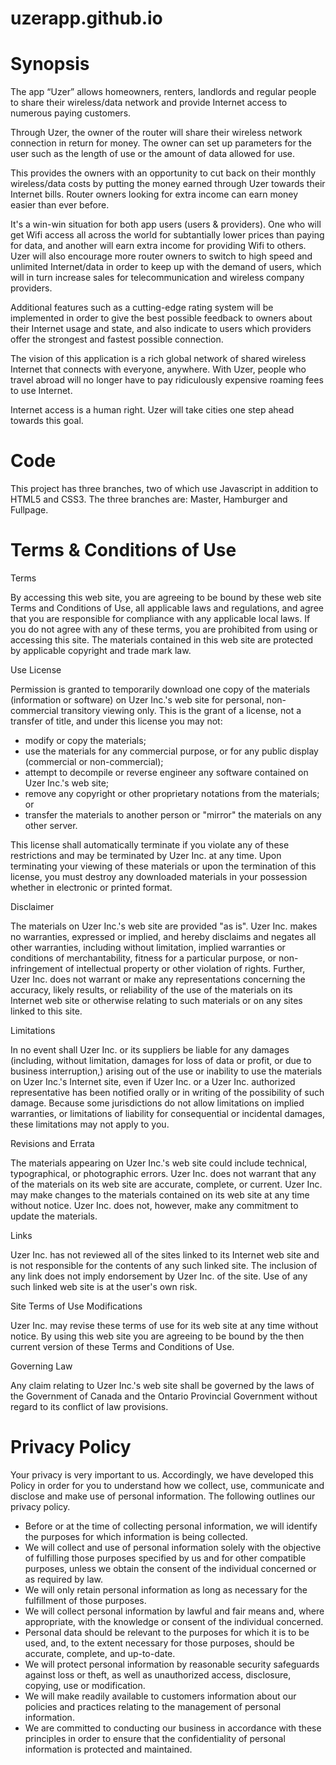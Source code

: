 # uzerapp.github.io

# Synopsis

The app “Uzer” allows homeowners, renters, landlords and regular people to share their wireless/data network and provide Internet access to numerous paying customers. 

Through Uzer, the owner of the router will share their wireless network connection in return for money. The owner can set up parameters for the user such as the length of use or the amount of data allowed for use. 

This provides the owners with an opportunity to cut back on their monthly wireless/data costs by putting the money earned through Uzer towards their Internet bills. Router owners looking for extra income can earn money easier than ever before.

It's a win-win situation for both app users (users & providers). One who will get Wifi access all across the world for subtantially lower prices than paying for data, and another will earn extra income for providing Wifi to others. Uzer will also encourage more router owners to switch to high speed and unlimited Internet/data in order to keep up with the demand of users, which will in turn increase sales for telecommunication and wireless company providers. 

Additional features such as a cutting-edge rating system will be implemented in order to give the best possible feedback to owners about their Internet usage and state, and also indicate to users which providers offer the strongest and fastest possible connection. 

The vision of this application is a rich global network of shared wireless Internet that connects with everyone, anywhere. With Uzer, people who travel abroad will no longer have to pay ridiculously expensive roaming fees to use Internet. 

Internet access is a human right. Uzer will take cities one step ahead towards this goal. 

# Code

This project has three branches, two of which use Javascript in addition to HTML5 and CSS3. The three branches are: Master, Hamburger and Fullpage. 

# Terms & Conditions of Use

Terms

By accessing this web site, you are agreeing to be bound by these web site Terms and Conditions of Use, all applicable laws and regulations, and agree that you are responsible for compliance with any applicable local laws. If you do not agree with any of these terms, you are prohibited from using or accessing this site. The materials contained in this web site are protected by applicable copyright and trade mark law.

Use License

Permission is granted to temporarily download one copy of the materials (information or software) on Uzer Inc.'s web site for personal, non-commercial transitory viewing only. This is the grant of a license, not a transfer of title, and under this license you may not: 
- modify or copy the materials;
- use the materials for any commercial purpose, or for any public display (commercial or non-commercial);
- attempt to decompile or reverse engineer any software contained on Uzer Inc.'s web site;
- remove any copyright or other proprietary notations from the materials; or
- transfer the materials to another person or "mirror" the materials on any other server.

This license shall automatically terminate if you violate any of these restrictions and may be terminated by Uzer Inc. at any time. Upon terminating your viewing of these materials or upon the termination of this license, you must destroy any downloaded materials in your possession whether in electronic or printed format.

Disclaimer

The materials on Uzer Inc.'s web site are provided "as is". Uzer Inc. makes no warranties, expressed or implied, and hereby disclaims and negates all other warranties, including without limitation, implied warranties or conditions of merchantability, fitness for a particular purpose, or non-infringement of intellectual property or other violation of rights. Further, Uzer Inc. does not warrant or make any representations concerning the accuracy, likely results, or reliability of the use of the materials on its Internet web site or otherwise relating to such materials or on any sites linked to this site.

Limitations

In no event shall Uzer Inc. or its suppliers be liable for any damages (including, without limitation, damages for loss of data or profit, or due to business interruption,) arising out of the use or inability to use the materials on Uzer Inc.'s Internet site, even if Uzer Inc. or a Uzer Inc. authorized representative has been notified orally or in writing of the possibility of such damage. Because some jurisdictions do not allow limitations on implied warranties, or limitations of liability for consequential or incidental damages, these limitations may not apply to you.

Revisions and Errata

The materials appearing on Uzer Inc.'s web site could include technical, typographical, or photographic errors. Uzer Inc. does not warrant that any of the materials on its web site are accurate, complete, or current. Uzer Inc. may make changes to the materials contained on its web site at any time without notice. Uzer Inc. does not, however, make any commitment to update the materials.

Links

Uzer Inc. has not reviewed all of the sites linked to its Internet web site and is not responsible for the contents of any such linked site. The inclusion of any link does not imply endorsement by Uzer Inc. of the site. Use of any such linked web site is at the user's own risk.

Site Terms of Use Modifications

Uzer Inc. may revise these terms of use for its web site at any time without notice. By using this web site you are agreeing to be bound by the then current version of these Terms and Conditions of Use.

Governing Law

Any claim relating to Uzer Inc.'s web site shall be governed by the laws of the Government of Canada and the Ontario Provincial Government without regard to its conflict of law provisions.

# Privacy Policy

Your privacy is very important to us. Accordingly, we have developed this Policy in order for you to understand how we collect, use, communicate and disclose and make use of personal information. The following outlines our privacy policy.

- Before or at the time of collecting personal information, we will identify the purposes for which information is being collected.
- We will collect and use of personal information solely with the objective of fulfilling those purposes specified by us and for other compatible purposes, unless we obtain the consent of the individual concerned or as required by law.
- We will only retain personal information as long as necessary for the fulfillment of those purposes.
- We will collect personal information by lawful and fair means and, where appropriate, with the knowledge or consent of the individual concerned.
- Personal data should be relevant to the purposes for which it is to be used, and, to the extent necessary for those purposes, should be accurate, complete, and up-to-date.
- We will protect personal information by reasonable security safeguards against loss or theft, as well as unauthorized access, disclosure, copying, use or modification.
- We will make readily available to customers information about our policies and practices relating to the management of personal information.
- We are committed to conducting our business in accordance with these principles in order to ensure that the confidentiality of personal information is protected and maintained.

